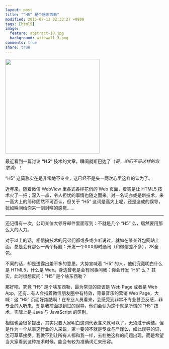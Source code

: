 ```yaml
---
layout: post
title: "“H5” 是个啥东西勒"
modified: 2015-07-13 02:33:27 +0800
tags: [html5]
image:
  feature: abstract-10.jpg
  background: witewall_3.png
comments: true
share: true
---
```


<img src="{{ site.url }}/images/duang.jpg"
width="300px" class="pull-right">

最近看到一篇讨论 **“H5”** 技术的文章，瞬间就斯巴达了（*哥，咱们不带这样的忽悠滴*）！

“H5” 这简称实在是非常地不专业，这已经不是头一两次心里这样的认为了。

近年来，随着微信 WebView 里各式各样花俏的 Web 页面，着实是让 HTML5 技术火了一把；深入一点，令人担忧的事情也随之而来。对一名词亦或是新技术，来一高大上的简称固然不可否认，但关于 “H5” 这词是高大上呢，还是造成的误导，犹如瞬间给你来一剑封喉的感觉……

----
还记得有一次，公司某位大领导邮件里面写到：不就是几个 “H5” 么，居然要用那么大的人力。

对于以上的话，相信搞技术的兄弟们都或多或少听说过，就如在某某外包网站上面，总是会有那么一两个标题：开发一个XXX即时通讯（和微信差不多），2K全包。

不同的话，却是透露出差不多的意思。大势宣喊着 “H5” 的人，他们究竟明白什么是 HTML5，什么是 Web。身边曾老是会有同事问我：你会开发 “H5” 么？ 其实，此时很想反问：“H5” 是个啥东西勒？

那好吧，究竟 “H5” 是个啥东西勒，最为常见的应该是 Web Page 或者是 Web App，还有...有人会指着微信朋友圈中有特效，背景音乐的营销 Web Page，大喊：这 “H5” 页面好炫酷啊！在专业人员看来，会感受到非常不专业甚至反感，非专业的人听来，却是我前面提到过的误导，他们会认为这个就是所谓的 “H5” 技术，实际上是 Java 与 JavaScript 的区别。

相信也会很多提出，其实只要大家明白这词代表含义就可以了，无须过于纠结。但是作为一个从事这行业的人来说，第一要领不就是专业与严谨么，如此误导的词，怎可草草接受。我做不到让所有人都和我一样，去杜绝这样的问题出现，而是希望当大家看到这种技术时候，能会有较为准确词汇来形容。
